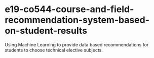 # e19-co544-course-and-field-recommendation-system-based-on-student-results
Using Machine Learning to provide data based recommendations for students to choose technical elective subjects.
